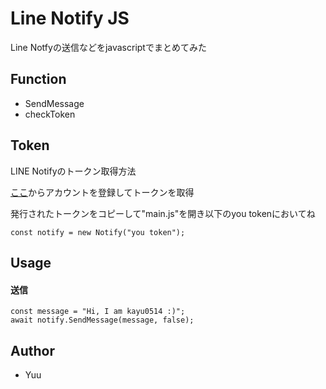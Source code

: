 # Line Notify JS

Line Notfyの送信などをjavascriptでまとめてみた

## Function
- SendMessage
- checkToken

## Token
LINE Notifyのトークン取得方法

[ここ](https://notify-bot.line.me/ja/)からアカウントを登録してトークンを取得

発行されたトークンをコピーして"main.js"を開き以下のyou tokenにおいてね

```
const notify = new Notify("you token");
```

## Usage

#### 送信
```
const message = "Hi, I am kayu0514 :)";
await notify.SendMessage(message, false);
```

## Author

* Yuu